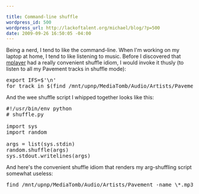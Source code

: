 ```yaml
--- 

title: Command-line shuffle
wordpress_id: 500
wordpress_url: http://lackoftalent.org/michael/blog/?p=500
date: 2009-09-26 16:50:05 -04:00
---
```

Being a nerd, I tend to like the command-line.  When I'm working on my laptop at home, I tend to like listening to music.  Before I discovered that <a href="http://en.wikipedia.org/wiki/MPlayer">mplayer</a> had a really convenient shuffle idiom, I would invoke it thusly (to listen to all my Pavement tracks in shuffle mode):

<pre lang="bash">
export IFS=$'\n'
for track in $(find /mnt/upnp/MediaTomb/Audio/Artists/Pavement -name \*.mp3 | ~/bin/shuffle.py); do mplayer $track; done
</pre>

And the wee shuffle script I whipped together looks like this:

<pre lang="python">
#!/usr/bin/env python
# shuffle.py

import sys
import random

args = list(sys.stdin)
random.shuffle(args)
sys.stdout.writelines(args)
</pre>

And here's the convenient shuffle idiom that renders my arg-shuffling script somewhat useless:

<pre lang="bash">
find /mnt/upnp/MediaTomb/Audio/Artists/Pavement -name \*.mp3 | mplayer -playlist - -shuffle -loop 0
</pre>
